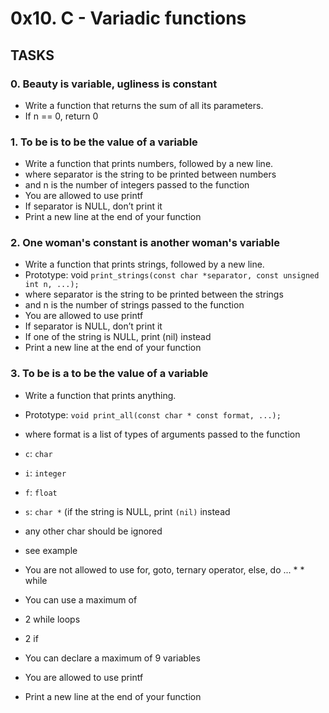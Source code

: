 # 0x10. C - Variadic functions
## TASKS

### 0. Beauty is variable, ugliness is constant
* Write a function that returns the sum of all its parameters.
* If n == 0, return 0

### 1. To be is to be the value of a variable
* Write a function that prints numbers, followed by a new line.
* where separator is the string to be printed between numbers
* and n is the number of integers passed to the function
* You are allowed to use printf
* If separator is NULL, don’t print it
* Print a new line at the end of your function

### 2. One woman's constant is another woman's variable
* Write a function that prints strings, followed by a new line.
* Prototype: void `print_strings(const char *separator, const unsigned int n, ...);`
* where separator is the string to be printed between the strings
* and n is the number of strings passed to the function
* You are allowed to use printf
* If separator is NULL, don’t print it
* If one of the string is NULL, print (nil) instead
* Print a new line at the end of your function

### 3. To be is a to be the value of a variable
* Write a function that prints anything.

* Prototype: `void print_all(const char * const format, ...);`
* where format is a list of types of arguments passed to the function
* `c`: `char`
* `i`: `integer`
* `f`: `float`
* `s`: `char *` (if the string is NULL, print `(nil)` instead
* any other char should be ignored
* see example
* You are not allowed to use for, goto, ternary operator, else, do ... * * while
* You can use a maximum of
* 2 while loops
* 2 if
* You can declare a maximum of 9 variables
* You are allowed to use printf
* Print a new line at the end of your function

### 

